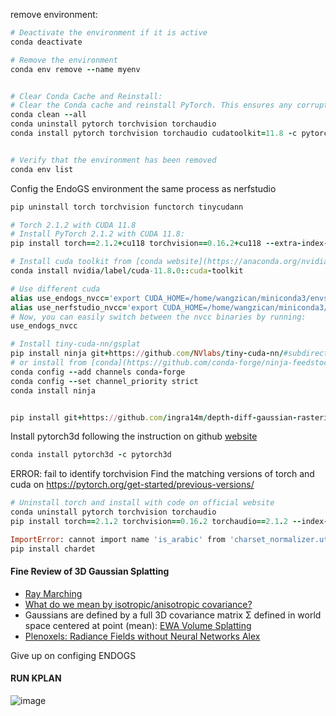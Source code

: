 remove environment:

```ruby
# Deactivate the environment if it is active
conda deactivate

# Remove the environment
conda env remove --name myenv


# Clear Conda Cache and Reinstall:
# Clear the Conda cache and reinstall PyTorch. This ensures any corrupted or incomplete packages are removed:
conda clean --all
conda uninstall pytorch torchvision torchaudio
conda install pytorch torchvision torchaudio cudatoolkit=11.8 -c pytorch -c nvidia


# Verify that the environment has been removed
conda env list
```
Config the EndoGS environment the same process as nerfstudio
```ruby
pip uninstall torch torchvision functorch tinycudann

# Torch 2.1.2 with CUDA 11.8 
# Install PyTorch 2.1.2 with CUDA 11.8:
pip install torch==2.1.2+cu118 torchvision==0.16.2+cu118 --extra-index-url https://download.pytorch.org/whl/cu118

# Install cuda toolkit from [conda website](https://anaconda.org/nvidia/cuda-toolkit)
conda install nvidia/label/cuda-11.8.0::cuda-toolkit

# Use different cuda
alias use_endogs_nvcc='export CUDA_HOME=/home/wangzican/miniconda3/envs/EndoGS'
alias use_nerfstudio_nvcc='export CUDA_HOME=/home/wangzican/miniconda3/envs/nerfstudio'
# Now, you can easily switch between the nvcc binaries by running:
use_endogs_nvcc

# Install tiny-cuda-nn/gsplat
pip install ninja git+https://github.com/NVlabs/tiny-cuda-nn/#subdirectory=bindings/torch
# or install from [conda](https://github.com/conda-forge/ninja-feedstock)
conda config --add channels conda-forge
conda config --set channel_priority strict
conda install ninja


pip install git+https://github.com/ingra14m/depth-diff-gaussian-rasterization.git@depth
```

Install pytorch3d following the instruction on github [website](https://github.com/facebookresearch/pytorch3d/blob/main/INSTALL.md)

```ruby
conda install pytorch3d -c pytorch3d
```

ERROR: fail to identify torchvision
Find the matching versions of torch and cuda on https://pytorch.org/get-started/previous-versions/
```ruby
# Uninstall torch and install with code on official website
conda uninstall pytorch torchvision torchaudio
pip install torch==2.1.2 torchvision==0.16.2 torchaudio==2.1.2 --index-url https://download.pytorch.org/whl/cu118
```
 ```ruby
ImportError: cannot import name 'is_arabic' from 'charset_normalizer.utils' (/home/wangzican/miniconda3/envs/EndoGS/lib/python3.8/site-packages/charset_normalizer/utils.py)
 pip install chardet
```

#### Fine Review of 3D Gaussian Splatting

- [Ray Marching](https://michaelwalczyk.com/blog-ray-marching.html)
- [What do we mean by isotropic/anisotropic covariance?](https://statisticaloddsandends.wordpress.com/2019/10/23/what-do-we-mean-by-isotropic-anisotropic-covariance/)
- Gaussians are defined by a full 3D covariance matrix Σ defined in world space centered at point (mean): [EWA Volume Splatting](https://www.cs.umd.edu/~zwicker/publications/EWAVolumeSplatting-VIS01.pdf)
- [Plenoxels: Radiance Fields without Neural Networks Alex](https://arxiv.org/abs/2112.05131)

Give up on configing ENDOGS

#### RUN KPLAN
![image](https://github.com/QinyanGong/MScRoboticsandComputationDissertation/assets/74662060/ca83da31-ad1d-4e01-91c2-2336bd7f9d8c)
